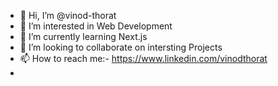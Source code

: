 - 👋 Hi, I’m @vinod-thorat
- 👀 I’m interested in Web Development
- 🌱 I’m currently learning Next.js
- 💞️ I’m looking to collaborate on intersting Projects
- 📫 How to reach me:- https://www.linkedin.com/vinodthorat
- 

<!---
vinod-thorat/vinod-thorat is a ✨ special ✨ repository because its `README.md` (this file) appears on your GitHub profile.
You can click the Preview link to take a look at your changes.
--->
